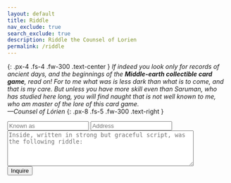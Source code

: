 ```yaml
---
layout: default
title: Riddle
nav_exclude: true
search_exclude: true
description: Riddle the Counsel of Lorien 
permalink: /riddle
---
```


{: .px-4 .fs-4 .fw-300 .text-center }
<i>If indeed you look only for records of ancient days, and the beginnings of the <b>Middle-earth collectible card game</b>, read on! For to me what was is less dark than what is to come, and that is my care. But unless you have more skill even than Saruman, who has studied here long, you will find naught that is not well known to me, who am master of the lore of this card game.</i><br>
<i>—Counsel of Lórien</i>
{: .px-8 .fs-5 .fw-300 .text-right }

<form method="post" action="https://forms.un-static.com/forms/870c9fca8c1e2d184592d226cb8a21c725eed1a1">
  <input type="search" name="name" placeholder="Known as" required>
  <input type="email" name="email" placeholder="Address" required>
  <textarea name="message" placeholder="Inside, written in strong but graceful script, was the following riddle:" cols="50" rows="5" required></textarea>
  <br>
  <button type="submit" class="btn">Inquire</button>
</form>
